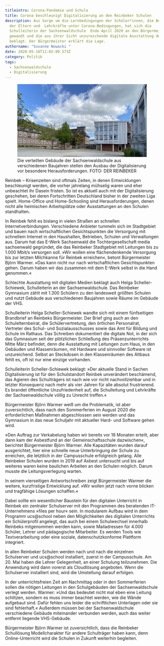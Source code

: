 ```yaml
---
titleintro: Corona-Pandemie und Schule
title: Corona beschleunigt Digitalisierung an den Reinbeker Schulen
description: Aus Sorge um die Lernbedingungen der Schüler*innen, die Belastungen
  der Eltern und  Lehrkräfte unter Corona-Bedingungen, hat sich die
  Schulleiterin der Sachsenwaldschule  Ende April 2020 an den Bürgermeister
  gewandt und die aus ihrer Sicht unzureichende digitale Ausstattung der Schule
  beklagt. Der Bürgermeister erklärt die Lage.
authorname: "Susanne Nowacki "
date: 2020-05-16T11:02:09.573Z
category: Politik
tags:
  - Sachsenwaldschule
  - Digitalisierung
---
```

<figure>
  <img src="/static/media/2020-18-05-Sachsenwaldschule-Pausenhof.jpg">
  <figcaption>
Die verteilten Gebäude der Sachsenwaldschule aus verschiedenen Baujahren stellen den Ausbau der Digitalisierung vor besondere Herausforderungen. FOTO: DER REINBEKER
   
  </figcaption>
</figure>


Reinbek – Krisenzeiten sind oftmals Zeiten, in denen Entwicklungen beschleunigt werden, die vorher jahrelang mühselig waren und eher unbeachtet ihr Dasein fristen. So ist es aktuell auch mit der Digitalisierung geschehen, bei deren Fortschritten Deutschland bisher in der zweiten Liga spielt. Home-Office und Home-Schooling sind Herausforderungen, denen nicht alle heimischen Arbeitsplätze oder Ausstattungen an den Schulen standhalten. 


In Reinbek fehlt es bislang in vielen Straßen an schnellen Internetverbindungen. Verschiedene Anbieter tummeln sich im Stadtgebiet und bauen nach wirtschaftlichen Gesichtspunkten die Versorgung mit schnellem Internet in den Haushalten, Betrieben, Schulen und Verwaltungen aus. Darum hat das E-Werk Sachsenwald die Tochtergesellschaft media sachsenwald gegründet, die das Reinbeker Stadtgebiet mit Leitungen bis zu 1.000 Mbit/s versorgen soll. »Wir wollen eine flächendenkende Versorgung bis zur letzten Milchkanne für Reinbek erreichen«, betont Bürgermeister Björn Warmer. »Das kann nicht nur nach wirtschaftlichen Gesichtspunkten gehen. Darum haben wir das zusammen mit dem E-Werk selbst in die Hand genommen.«

Schlechte Ausstattung mit digitalen Medien beklagt auch Helga Scheller-Schiewek, Schulleiterin an der Sachsenwaldschule. Das Reinbeker Gymnasium zählt mit 1.300 Schülern zu den landesweit größten Schulen und nutzt Gebäude aus verschiedenen Baujahren sowie Räume im Gebäude der VHS.


Schulleiterin Helga Scheller-Schiewek wandte sich mit einem fünfseitigen Brandbrief an Reinbeks Bürgermeister. Der Brief ging auch an den Schulelternbeirat, die Schülervertretung, den örtlichen Personalrat, Vertreter des Schul- und Sozialausschusses sowie das Amt für Bildung und Schule im Rathaus. Das Schreiben dokumentiert die digitale Not, in der sich das Gymnasium seit der plötzlichen Schließung des Präsenzunterrichts Mitte März befindet, denn die Ausstattung mit Leitungen zum Haus, in den Gebäuden und Klassenräumen, mit Hardware und sinnvoller Software ist unzureichend. Selbst an Steckdosen in den Klassenräumen des Altbaus fehlt es, oft ist nur eine einzige vorhanden. 


Schulleiterin Scheller-Schiewek beklagt: »Der aktuelle Stand in Sachen Digitalisierung ist für den Schulstandort Reinbek unverändert beschämend, das Agieren des Schulträgers ist nach wie vor nicht nachvollziehbar und in letzter Konsequenz nach mehr als vier Jahren für alle absolut frustrierend. Es brandet öffentliche Unzufriedenheit auf, die Schulleitung und Lehrkräfte der Sachsenwaldschule völlig zu Unrecht treffen.«

Bürgermeister Björn Warmer weiß um die Problematik, ist aber zuversichtlich, dass nach den Sommerferien im August 2020 die erforderlichen Maßnahmen abgeschlossen sein werden und das Gymnasium in das neue Schuljahr mit aktueller Hard- und Software gehen wird.

»Den Auftrag zur Verkabelung haben wir bereits vor 18 Monaten erteilt, aber dann kam der Asbestfund an der Gemeinschaftsschule dazwischen«, berichtet Bürgermeister Björn Warmer. Alle Kapazitäten wurden darauf ausgerichtet, hier eine schnelle neue Unterbringung der Schule zu erreichen, die letztlich in der Campusschule erfolgreich gelang. Alle Reinbeker Schulen wurden in 2019 auf Asbest untersucht und bis auf weiteres waren keine baulichen Arbeiten an den Schulen möglich. Darum musste die Leitungsverlegung warten.

In seinem vierseitigen Antwortschreiben zeigt Bürgermeister Warmer die weitere, kurzfristige Entwicklung auf. »Wir wollen jetzt nach vorne blicken und tragfähige Lösungen schaffen.«

Dabei sollte ein wesentlicher Baustein für den digitalen Unterricht in Reinbek ein zentraler Schulserver mit den Programmen des beratenden IT-Unternehmens »files per hour« sein. In modularem Aufbau wird in dem Programm ucs@school neben den Möglichkeiten des digitalen Unterrichts ein Schülerprofil angelegt, das auch bei einem Schulwechsel innerhalb Reinbeks mitgenommen werden kann, sowie Mailadressen für 4.000 Schüler, Lehrer und pädagogische Mitarbeiter. Es werden Tools wie Textverarbeitung oder eine soziale, datenschutzkonforme Plattform integriert. 

In allen Reinbeker Schulen werden nach und nach die einzelnen Schulserver und ucs@school installiert, zuerst in der Campusschule. Am 20. Mai haben die Lehrer Gelegenheit, an einer Schulung teilzunehmen. Die Anwendung wird dann vorerst als Cloudlösung angeboten. Wenn die Schulserver installiert sind, wird die Umstellung darauf erfolgen.

In der unterrichtsfreien Zeit am Nachmittag oder in den Sommerferien sollen die nötigen Leitungen in den Schulgebäuden der Sachsenwaldschule verlegt werden. Warmer: »Und das bedeutet nicht mal eben eine Leitung schlitzen, sondern es muss immer beachtet werden, wie die Wände aufgebaut sind. Dafür fehlen uns leider die schriftlichen Unterlagen oder sie sind fehlerhaft.«  Außerdem müssen bei der Sachsenwaldschule verschiedene Gebäude miteinander verbunden werden, auch das weiter entfernt liegende VHS-Gebäude.

Bürgermeister Björn Warmer ist zuversichtlich, dass die Reinbeker Schullösung Modellcharakter für andere Schulträger haben kann, denn Online-Unterricht wird die Schulen in Zukunft weiterhin begleiten.